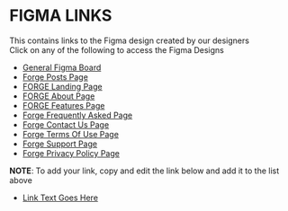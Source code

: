 # FIGMA LINKS
This contains links to the Figma design created by our designers<br/>
Click on any of the following to access the Figma Designs</br>

* [General Figma Board](https://www.figma.com/file/6xMuG1SZqRbyKbkS1maJSm?)
* [Forge Posts Page](https://www.figma.com/file/qEmDW2ON0zFw6jLqtOcsqf/Forge-posts-page?node-id=0%3A1)
* [FORGE Landing Page](https://www.figma.com/file/27MtrdotRFasRbYYkMbjO8/FORGE-Landing-Page?node-id=0%3A1)
* [FORGE About Page](https://www.figma.com/file/tT1CJOXJmWhsRNmrHv0ZRL/FORGE-About-Page?node-id=0%3A1)
* [FORGE Features Page](https://www.figma.com/file/AXsrkYeTZ8hkOCcD0uJVXZ/FORGE-Features-Page?node-id=0%3A1)
* [Forge Frequently Asked Page](https://www.figma.com/file/fjWpmS7WbMPzQXzyRMegBN/FORGE-Frequently-Asked-Question-Page?node-id=0%3A1)
* [Forge Contact Us Page](https://www.figma.com/file/RvCvJpTPoSG4VR0f7Cpl47/FORGE-Contact-Us-Page?node-id=0%3A1)
* [Forge Terms Of Use Page](https://www.figma.com/file/oC82NeBsXK03C4yLvCa6DX/FORGE-Terms-Of-Use-Page?node-id=0%3A1)
* [Forge Support Page](https://www.figma.com/file/VLoMaAzcwvYr9LdpsUUPoU/Forge-support-page?node-id=0%3A1)
* [Forge Privacy Policy Page](https://www.figma.com/file/5uAnQJTXi0BWWRaN5ZzQku/Privacy-policy?node-id=0%3A1)

<p><strong>NOTE</strong>: To add your link, copy and edit the link below and add it to the list above</p>

* [Link Text Goes Here](link-url-goes-here)

